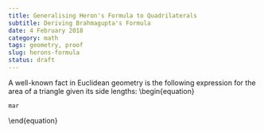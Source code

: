 ```yaml
---
title: Generalising Heron's Formula to Quadrilaterals
subtitle: Deriving Brahmagupta's Formula
date: 4 February 2018
category: math
tags: geometry, proof
slug: herons-formula
status: draft
---
```


A well-known fact in Euclidean geometry is the following expression for the area of a triangle given its side lengths:
\begin{equation}
    
    mar
\end{equation}
